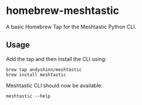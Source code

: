 # homebrew-meshtastic

A basic Homebrew Tap for the Meshtastic Python CLI.


## Usage

Add the tap and then install the CLI using:

```
brew tap andyshinn/meshtastic
brew install meshtastic
```

Meshtastic CLI should now be available:

```
meshtastic --help
```

